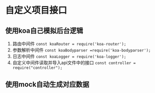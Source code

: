 # 自定义项目接口
## 使用koa自己模拟后台逻辑
1.  路由中间件
 `const koaRouter = require('koa-router');`
2.  参数解析中间件
`const koaBodyparser =require('koa-bodyparser');`
3. 日志中间件
`const koaLogger = require('koa-logger');`
4. 自定义中间件读取并导入api文件中的接口
`const controller = require("controller");`
## 使用mock自动生成对应数据